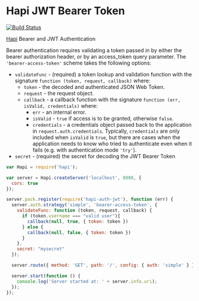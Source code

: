 # Hapi JWT Bearer Token

[![Build Status](https://travis-ci.org/JerrySievert/hapi-auth-jwt.svg?branch=master)](https://travis-ci.org/JerrySievert/hapi-auth-jwt)

[Hapi](https://github.com/spumko/hapi) Bearer and JWT Authentication

Bearer authentication requires validating a token passed in by either the bearer authorization header, or by an access_token query parameter. The `'bearer-access-token'` scheme takes the following options:

- `validateFunc` - (required) a token lookup and validation function with the signature `function (token, request, callback)` where:
    - `token` - the decoded and authenticated JSON Web Token.
    - `request` - the request object.
    - `callback` - a callback function with the signature `function (err, isValid, credentials)` where:
        - `err` - an internal error.
        - `isValid` - `true` if access is to be granted, otherwise `false`.
        - `credentials` - a credentials object passed back to the application in `request.auth.credentials`. Typically, `credentials` are only
          included when `isValid` is `true`, but there are cases when the application needs to know who tried to authenticate even when it fails
          (e.g. with authentication mode `'try'`).
- `secret` - (required) the secret for decoding the JWT Bearer Token

```javascript
var Hapi = require('hapi');

var server = Hapi.createServer('localhost', 8080, {
  cors: true
});

server.pack.register(require('hapi-auth-jwt'), function (err) {
  server.auth.strategy('simple', 'bearer-access-token', {
    validateFunc: function (token, request, callback) {
      if (token.username === "valid user"){
        callback(null, true, { token: token })
      } else {
        callback(null, false, { token: token })
      }
    },
    secret: "mysecret"
  });

  server.route({ method: 'GET', path: '/', config: { auth: 'simple' } });

  server.start(function () {
    console.log('Server started at: ' + server.info.uri);
  });
});
```